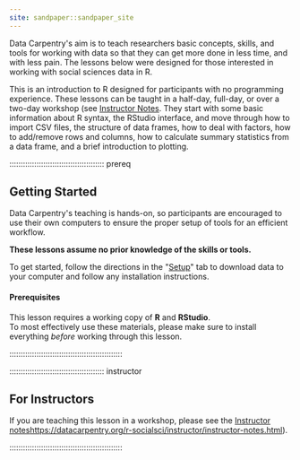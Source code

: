 ```yaml
---
site: sandpaper::sandpaper_site
---
```


Data Carpentry's aim is to teach researchers basic concepts, skills,
and tools for working with data so that they can get more done in
less time, and with less pain. The lessons below were designed for
those interested in working with social sciences data in R.

This is an introduction to R designed for participants with no
programming experience. These lessons can be taught in a half-day,
full-day, or over a two-day workshop (see
[Instructor Notes](https://datacarpentry.org/r-socialsci/instructor/instructor-notes.html).
They start with some basic information about R syntax, the
RStudio interface, and move through how to import CSV files, the
structure of data frames, how to deal with factors, how to add/remove
rows and columns, how to calculate summary statistics from a data
frame, and a brief introduction to plotting.

::::::::::::::::::::::::::::::::::::::::::  prereq

## Getting Started

Data Carpentry's teaching is hands-on, so participants are encouraged to use
their own computers to ensure the proper setup of tools for an efficient
workflow.

**These lessons assume no prior knowledge of the skills or tools.**

To get started, follow the directions in the "[Setup](setup.html)" tab to
download data to your computer and follow any installation instructions.

#### Prerequisites

This lesson requires a working copy of **R** and **RStudio**.
<br>To most effectively use these materials, please make sure to install
everything *before* working through this lesson.


::::::::::::::::::::::::::::::::::::::::::::::::::

::::::::::::::::::::::::::::::::::::::::::  instructor

## For Instructors

If you are teaching this lesson in a workshop, please see the
[Instructor notes](https://datacarpentry.org/r-socialsci/instructor/instructor-notes.html)https://datacarpentry.org/r-socialsci/instructor/instructor-notes.html).


::::::::::::::::::::::::::::::::::::::::::::::::::


